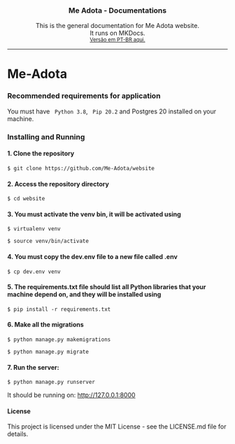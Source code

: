 <h3 align="center"><b>Me Adota - Documentations</b></h3>
<p align="center">
    This is the general documentation for Me Adota website.
    <br>
    It runs on MKDocs.
    <br>
    <small><a href="">Versão em PT-BR aqui.</a></small>
</p>
</div>
<hr>

# Me-Adota

### Recommended requirements for application

You must have <code> Python 3.8</code>, <code> Pip 20.2</code> and </code>Postgres 20</code> installed on your machine.

### Installing and Running

#### 1. Clone the repository

```
$ git clone https://github.com/Me-Adota/website
```

#### 2. Access the repository directory

```
$ cd website
```

#### 3. You must activate the venv bin, it will be activated using

```
$ virtualenv venv
```
```
$ source venv/bin/activate
```

#### 4. You must copy the dev.env file to a new file called .env

```
$ cp dev.env venv
```

#### 5. The requirements.txt file should list all Python libraries that your machine depend on, and they will be installed using

```
$ pip install -r requirements.txt
```

#### 6. Make all the migrations

```
$ python manage.py makemigrations
```
```
$ python manage.py migrate
```


#### 7. Run the server:

```
$ python manage.py runserver
```


It should be running on: http://127.0.0.1:8000


#### License

This project is licensed under the MIT License - see the LICENSE.md file for details.

